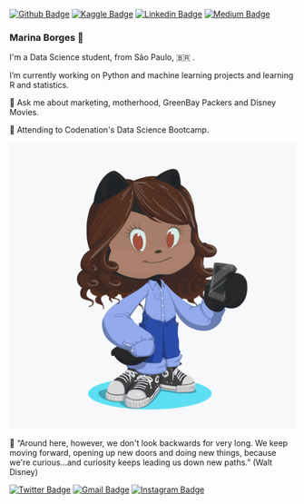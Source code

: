 [![Github Badge](https://img.shields.io/badge/-Github-000?style=flat-square&logo=Github&logoColor=white&link=https://github.com/inaborges)](https://github.com/inaborges)
[![Kaggle Badge](https://img.shields.io/badge/-Kaggle-20BEFF?style=flat-square&logo=Kaggle&logoColor=white&link=https://www.kaggle.com/marinaborges/)](https://www.kaggle.com/marinaborges/) 
[![Linkedin Badge](https://img.shields.io/badge/-LinkedIn-blue?style=flat-square&logo=Linkedin&logoColor=white&link=https://www.linkedin.com/in/marinahsborges/)](https://www.linkedin.com/in/marinahsborges/)
[![Medium Badge](https://img.shields.io/badge/-Medium-000000?style=flat-square&labelColor=000000&logo=medium&logoColor=white&link=https://medium.com/@mariinaborges)](https://medium.com/@mariinaborges)

    
### Marina Borges :purple_heart:

I'm a Data Science student, from São Paulo, 🇧🇷 .

I’m currently working on Python and machine learning projects and learning R and statistics.

💬 Ask me about marketing, motherhood, GreenBay Packers and Disney Movies.

:purple_heart: Attending to Codenation's Data Science Bootcamp.

![Octocat](https://github.com/inaborges/inaborges/blob/master/octocat.png)



:blue_heart: “Around here, however, we don't look backwards for very long. We keep moving forward, opening up new doors and doing new things, because we're curious...and curiosity keeps leading us down new paths.” (Walt Disney)

[![Twitter Badge](https://img.shields.io/badge/-Twitter-1ca0f1?style=flat-square&labelColor=1ca0f1&logo=twitter&logoColor=white&link=https://twitter.com/marinahsborges)](https://twitter.com/marinahsborges)
[![Gmail Badge](https://img.shields.io/badge/-Gmail-c14438?style=flat-square&logo=Gmail&logoColor=white&link=mailto:marina.borges.adm@gmail.com)](mailto:marina.borges.adm@gmail.com)
[![Instagram Badge](https://img.shields.io/badge/-Instagram-C13584?style=flat-square&labelColor=C13584&logo=instagram&logoColor=white&link=https://www.instagram.com/inaborges/)](https://www.instagram.com/inaborges/)

<!--
**inaborges/inaborges** is a ✨ _special_ ✨ repository because its `README.md` (this file) appears on your GitHub profile.

Here are some ideas to get you started:


- 🌱 I’m currently learning ...
- 👯 I’m looking to collaborate on ...
- 🤔 I’m looking for help with ...
- 💬 Ask me about ...
- 📫 How to reach me: ...
- 😄 Pronouns: ...
- ⚡ Fun fact: ...
-->
